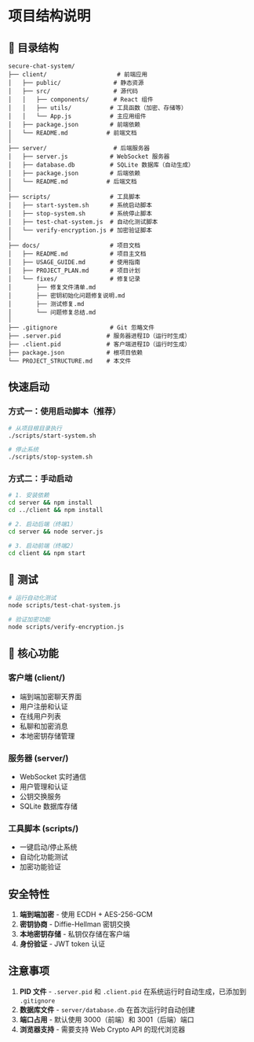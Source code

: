 # 项目结构说明

## 📁 目录结构

```
secure-chat-system/
├── client/                    # 前端应用
│   ├── public/               # 静态资源
│   ├── src/                  # 源代码
│   │   ├── components/       # React 组件
│   │   ├── utils/           # 工具函数（加密、存储等）
│   │   └── App.js           # 主应用组件
│   ├── package.json         # 前端依赖
│   └── README.md           # 前端文档
│
├── server/                   # 后端服务器
│   ├── server.js            # WebSocket 服务器
│   ├── database.db          # SQLite 数据库（自动生成）
│   ├── package.json         # 后端依赖
│   └── README.md           # 后端文档
│
├── scripts/                 # 工具脚本
│   ├── start-system.sh      # 系统启动脚本
│   ├── stop-system.sh       # 系统停止脚本
│   ├── test-chat-system.js  # 自动化测试脚本
│   └── verify-encryption.js # 加密验证脚本
│
├── docs/                    # 项目文档
│   ├── README.md            # 项目主文档
│   ├── USAGE_GUIDE.md       # 使用指南
│   ├── PROJECT_PLAN.md      # 项目计划
│   └── fixes/               # 修复记录
│       ├── 修复文件清单.md
│       ├── 密钥初始化问题修复说明.md
│       ├── 测试修复.md
│       └── 问题修复总结.md
│
├── .gitignore               # Git 忽略文件
├── .server.pid             # 服务器进程ID（运行时生成）
├── .client.pid             # 客户端进程ID（运行时生成）
├── package.json            # 根项目依赖
└── PROJECT_STRUCTURE.md    # 本文件
```

##  快速启动

### 方式一：使用启动脚本（推荐）

```bash
# 从项目根目录执行
./scripts/start-system.sh

# 停止系统
./scripts/stop-system.sh
```

### 方式二：手动启动

```bash
# 1. 安装依赖
cd server && npm install
cd ../client && npm install

# 2. 启动后端（终端1）
cd server && node server.js

# 3. 启动前端（终端2）
cd client && npm start
```

## 🧪 测试

```bash
# 运行自动化测试
node scripts/test-chat-system.js

# 验证加密功能
node scripts/verify-encryption.js
```



## 🔧 核心功能

### 客户端 (client/)
- 端到端加密聊天界面
- 用户注册和认证
- 在线用户列表
- 私聊和加密消息
- 本地密钥存储管理

### 服务器 (server/)
- WebSocket 实时通信
- 用户管理和认证
- 公钥交换服务
- SQLite 数据库存储

### 工具脚本 (scripts/)
- 一键启动/停止系统
- 自动化功能测试
- 加密功能验证

## 安全特性

1. **端到端加密** - 使用 ECDH + AES-256-GCM
2. **密钥协商** - Diffie-Hellman 密钥交换
3. **本地密钥存储** - 私钥仅存储在客户端
4. **身份验证** - JWT token 认证

## 注意事项

1. **PID 文件** - `.server.pid` 和 `.client.pid` 在系统运行时自动生成，已添加到 `.gitignore`
2. **数据库文件** - `server/database.db` 在首次运行时自动创建
3. **端口占用** - 默认使用 3000（前端）和 3001（后端）端口
4. **浏览器支持** - 需要支持 Web Crypto API 的现代浏览器




